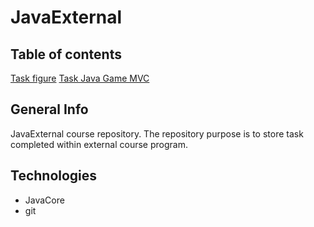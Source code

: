 # JavaExternal


## Table of contents
[Task figure](./src/main/java/javaexternal/figure)
[Task Java Game MVC](./src/main/java/javaexternal/gamemvc)

## General Info
JavaExternal course repository. 
The repository purpose is to store task completed within external course program. 

## Technologies
* JavaCore 
* git
